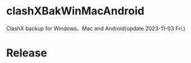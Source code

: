 # clashXBakWinMacAndroid
ClashX backup for Windows、Mac and Android(update 2023-11-03 Fri.)
# Release
